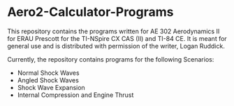 # Aero2-Calculator-Programs
This repository contains the programs written for AE 302 Aerodynamics II for ERAU Prescott for the TI-NSpire CX CAS (II) and TI-84 CE.
It is meant for general use and is distributed with permission of the writer, Logan Ruddick.

Currently, the repository contains programs for the following Scenarios:
* Normal Shock Waves
* Angled Shock Waves
* Shock Wave Expansion
* Internal Compression and Engine Thrust
